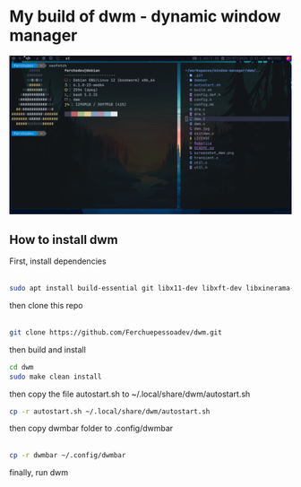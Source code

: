 # My build of dwm - dynamic window manager

![Build de dwm](./screenshot_dwm.png)

## How to install dwm

First, install dependencies

```bash

sudo apt install build-essential git libx11-dev libxft-dev libxinerama-dev

```

then clone this repo

```bash

git clone https://github.com/Ferchuepessoadev/dwm.git

```

then build and install

```bash
cd dwm
sudo make clean install
```

then copy the file autostart.sh to ~/.local/share/dwm/autostart.sh

```bash
cp -r autostart.sh ~/.local/share/dwm/autostart.sh
```

then copy dwmbar folder to .config/dwmbar

```bash

cp -r dwmbar ~/.config/dwmbar

```

finally, run dwm
